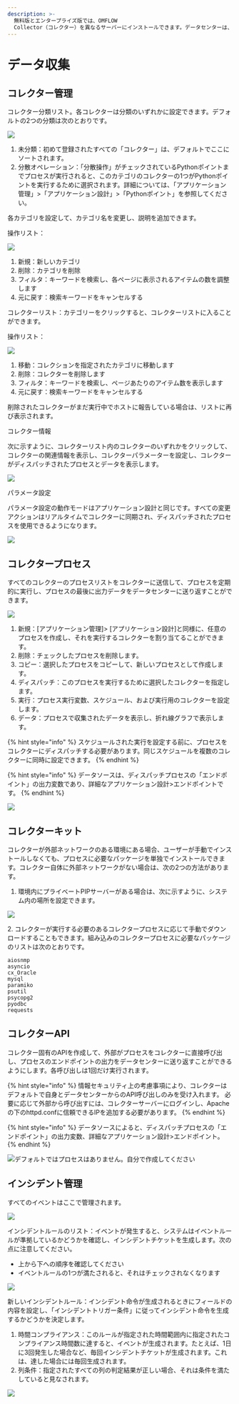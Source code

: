 ```yaml
---
description: >-
  無料版とエンタープライズ版では、OMFLOW
  Collector（コレクター）を異なるサーバーにインストールできます。データセンターは、この機能を介してコマンドを実行し、各コレクターにデータを収集して、分散オペレーション、バッチ実行などの機能を実現できます。
---
```


# データ収集

## コレクター管理

コレクター分類リスト。各コレクターは分類のいずれかに設定できます。デフォルトの2つの分類は次のとおりです。

![](<../.gitbook/assets/tu-pian- (1).png>)

1. 未分類：初めて登録されたすべての「コレクター」は、デフォルトでここにソートされます。
2. 分散オペレーション：「分散操作」がチェックされているPythonポイントまでプロセスが実行されると、このカテゴリのコレクターの1つがPythonポイントを実行するために選択されます。詳細については、「アプリケーション管理」>「アプリケーション設計」>「Pythonポイント」を参照してください。

各カテゴリを設定して、カテゴリ名を変更し、説明を追加できます。

操作リスト：

![](<../.gitbook/assets/tu-pian- (46).png>)

1. 新規：新しいカテゴリ
2. 削除：カテゴリを削除
3. フィルタ：キーワードを検索し、各ページに表示されるアイテムの数を調整します
4. 元に戻す：検索キーワードをキャンセルする

コレクターリスト：カテゴリーをクリックすると、コレクターリストに入ることができます。

操作リスト：

![](<../.gitbook/assets/tu-pian- (29).png>)

1. 移動：コレクションを指定されたカテゴリに移動します
2. 削除：コレクターを削除します
3. フィルタ：キーワードを検索し、ページあたりのアイテム数を表示します
4. 元に戻す：検索キーワードをキャンセルする

削除されたコレクターがまだ実行中でホストに報告している場合は、リストに再び表示されます。

コレクター情報

次に示すように、コレクターリスト内のコレクターのいずれかをクリックして、コレクターの関連情報を表示し、コレクターパラメーターを設定し、コレクターがディスパッチされたプロセスとデータを表示します。

![](<../.gitbook/assets/tu-pian- (54).png>)

パラメータ設定

パラメータ設定の動作モードはアプリケーション設計と同じです。すべての変更アクションはリアルタイムでコレクターに同期され、ディスパッチされたプロセスを使用できるようになります。

![](<../.gitbook/assets/tu-pian- (53).png>)

## コレクタープロセス

すべてのコレクターのプロセスリストをコレクターに送信して、プロセスを定期的に実行し、プロセスの最後に出力データをデータセンターに送り返すことができます。

![](<../.gitbook/assets/tu-pian- (55) (2).png>)

1. 新規：\[アプリケーション管理]> \[アプリケーション設計]と同様に、任意のプロセスを作成し、それを実行するコレクターを割り当てることができます。
2. 削除：チェックしたプロセスを削除します。
3. コピー：選択したプロセスをコピーして、新しいプロセスとして作成します。
4. ディスパッチ：このプロセスを実行するために選択したコレクターを指定します。
5. 実行：プロセス実行変数、スケジュール、および実行用のコレクターを設定します。
6. データ：プロセスで収集されたデータを表示し、折れ線グラフで表示します。

{% hint style="info" %}
スケジュールされた実行を設定する前に、プロセスをコレクターにディスパッチする必要があります。同じスケジュールを複数のコレクターに同時に設定できます。
{% endhint %}

{% hint style="info" %}
データソースは、ディスパッチプロセスの「エンドポイント」の出力変数であり、詳細なアプリケーション設計>エンドポイントです。
{% endhint %}

![](../.gitbook/assets/pic011.jpg)

## コレクターキット

コレクターが外部ネットワークのある環境にある場合、ユーザーが手動でインストールしなくても、プロセスに必要なパッケージを単独でインストールできます。コレクター自体に外部ネットワークがない場合は、次の2つの方法があります。



1. 環境内にプライベートPIPサーバーがある場合は、次に示すように、システム内の場所を設定できます。

![](../.gitbook/assets/pipserver.png)

&#x20;   2\. コレクターが実行する必要のあるコレクタープロセスに応じて手動でダウンロードすることもできます。組み込みのコレクタープロセスに必要なパッケージのリストは次のとおりです。

```
aiosnmp
asyncio
cx_Oracle
mysql
paramiko
psutil
psycopg2
pyodbc
requests
```

## コレクターAPI

コレクター固有のAPIを作成して、外部がプロセスをコレクターに直接呼び出し、プロセスのエンドポイントの出力をデータセンターに送り返すことができるようにします。各呼び出しは1回だけ実行されます。

{% hint style="info" %}
情報セキュリティ上の考慮事項により、コレクターはデフォルトで自身とデータセンターからのAPI呼び出しのみを受け入れます。 必要に応じて外部から呼び出すには、コレクターサーバーにログインし、Apacheの下のhttpd.confに信頼できるIPを追加する必要があります。
{% endhint %}

{% hint style="info" %}
データソースによると、ディスパッチプロセスの「エンドポイント」の出力変数、詳細なアプリケーション設計>エンドポイント。
{% endhint %}

![デフォルトではプロセスはありません。自分で作成してください](../.gitbook/assets/pic014.jpg)

## インシデント管理

すべてのイベントはここで管理されます。

![](../.gitbook/assets/pic015.jpg)

インシデントルールのリスト：イベントが発生すると、システムはイベントルールが準拠しているかどうかを確認し、インシデントチケットを生成します。次の点に注意してください。

* 上から下への順序を確認してください
* イベントルールの1つが満たされると、それはチェックされなくなります

![](../.gitbook/assets/pic016.jpg)

新しいインシデントルール：インシデント命令が生成されるときにフィールドの内容を設定し、「インシデントトリガー条件」に従ってインシデント命令を生成するかどうかを決定します。

1. 時間コンプライアンス：このルールが指定された時間範囲内に指定されたコンプライアンス時間数に達すると、イベントが生成されます。たとえば、1日に3回発生した場合など、毎回インシデントチケットが生成されます。これは、達した場合には毎回生成されます。
2. 列条件：指定されたすべての列の判定結果が正しい場合、それは条件を満たしていると見なされます。

![](<../.gitbook/assets/pic017 (1).jpg>)
